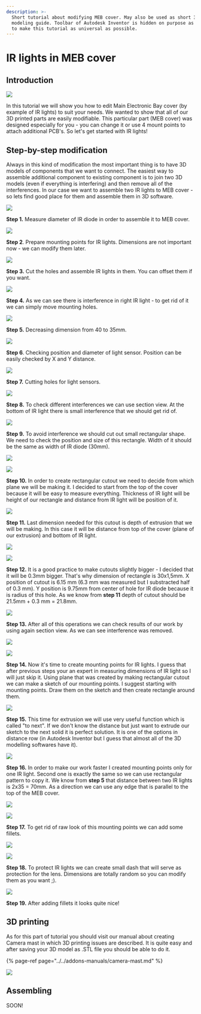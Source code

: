 ```yaml
---
description: >-
  Short tutorial about modifying MEB cover. May also be used as short 3D
  modeling guide. Toolbar of Autodesk Inventor is hidden on purpose as we wanted
  to make this tutorial as universal as possible.
---
```


# IR lights in MEB cover

## Introduction

![](../../.gitbook/assets/assembly3.jpg)

In this tutorial we will show you how to edit Main Electronic Bay cover \(by example of IR lights\) to suit your needs. We wanted to show that all of our 3D printed parts are easily modifiable. This particular part \(MEB cover\) was designed especially for you - you can change it or use 4 mount points to attach additional PCB's. So let's get started with IR lights!

## Step-by-step modification

Always in this kind of modification the most important thing is to have 3D models of components that we want to connect. The easiest way to assemble additional component to existing component is to join two 3D models \(even if everything is interfering\) and then remove all of the interferences. In our case we want to assemble two IR lights to MEB cover - so lets find good place for them and assemble them in 3D software. 

![](../../.gitbook/assets/1.JPG)

**Step 1.** Measure diameter of IR diode in order to assemble it to MEB cover.

![](../../.gitbook/assets/2.JPG)

**Step 2**. Prepare mounting points for IR lights. Dimensions are not important now - we can modify them later.

![](../../.gitbook/assets/3.JPG)

**Step 3.** Cut the holes and assemble IR lights in them. You can offset them if you want.

![](../../.gitbook/assets/4%20%281%29.JPG)

**Step 4.** As we can see there is interference in right IR light - to get rid of it we can simply move mounting holes.

![](../../.gitbook/assets/5.JPG)

**Step 5.** Decreasing dimension from 40 to 35mm.

![](../../.gitbook/assets/6.JPG)

**Step 6**. Checking position and diameter of light sensor. Position can be easily checked by X and Y distance.

![](../../.gitbook/assets/7.JPG)

**Step 7.** Cutting holes for light sensors.

![](../../.gitbook/assets/8.JPG)

**Step 8.** To check different interferences we can use section view. At the bottom of IR light there is small interference that we should get rid of.

![](../../.gitbook/assets/9.JPG)

**Step 9.** To avoid interference we should cut out small rectangular shape. We need to check the position and size of this rectangle. Width of it should be the same as width of IR diode \(30mm\).

![](../../.gitbook/assets/11.JPG)

![](../../.gitbook/assets/12.JPG)

**Step 10.** In order to create rectangular cutout we need to decide from which plane we will be making it. I decided to start from the top of the cover because it will be easy to measure everything. Thickness of IR light will be height of our rectangle and distance from IR light will be position of it. 

![](../../.gitbook/assets/13.JPG)

**Step 11.** Last dimension needed for this cutout is depth of extrusion that we will be making. In this case it will be distance from top of the cover \(plane of our extrusion\) and bottom of IR light.

![](../../.gitbook/assets/image%20%2827%29.png)

![](../../.gitbook/assets/image%20%287%29.png)

**Step 12.** It is a good practice to make cutouts slightly bigger - I decided that it will be 0.3mm bigger. That's why dimension of rectangle is 30x1,5mm. X position of cutout is 6.15 mm \(6.3 mm was measured but I substracted half of 0.3 mm\). Y position is 9.75mm from center of hole for IR diode because it is radius of this hole. As we know from **step 11** depth of cutout should be 21.5mm + 0.3 mm = 21.8mm.

![](../../.gitbook/assets/14.JPG)

**Step 13.** After all of this operations we can check results of our work by using again section view. As we can see interference was removed.

![](../../.gitbook/assets/15.JPG)

![](../../.gitbook/assets/16.JPG)

**Step 14.** Now it's time to create mounting points for IR lights. I guess that after previous steps your an expert in measuring dimensions of IR light so I will just skip it. Using plane that was created by making rectangular cutout we can make a sketch of our mounting points. I suggest starting with mounting points. Draw them on the sketch and then create rectangle around them. 

![](../../.gitbook/assets/17.JPG)

**Step 15.** This time for extrusion we will use very useful function which is called "to next". If we don't know the distance but just want to extrude our sketch to the next solid it is perfect solution. It is one of the options in distance row \(in Autodesk Inventor but I guess that almost all of the 3D modelling softwares have it\).

![](../../.gitbook/assets/18.JPG)

**Step 16.** In order to make our work faster I created mounting points only for one IR light. Second one is exactly the same so we can use rectangular pattern to copy it. We know from **step 5** that distance between two IR lights is 2x35 = 70mm. As a direction we can use any edge that is parallel to the top of the MEB cover.

![](../../.gitbook/assets/19.JPG)

![](../../.gitbook/assets/20.JPG)

**Step 17.** To get rid of raw look of this mounting points we can add some fillets.

![](../../.gitbook/assets/21.JPG)

![](../../.gitbook/assets/22.JPG)

**Step 18.** To protect IR lights we can create small dash that will serve as protection for the lens. Dimensions are totally random so you can modify them as you want ;\).

![](../../.gitbook/assets/23.JPG)

**Step 19.** After adding fillets it looks quite nice!

## 3D printing

As for this part of tutorial you should visit our manual about creating Camera mast in which 3D printing issues are described. It is quite easy and after saving your 3D model as .STL file you should be able to do it. 

{% page-ref page="../../addons-manuals/camera-mast.md" %}

![](../../.gitbook/assets/image%20%2826%29.png)

## Assembling 

SOON!

